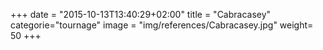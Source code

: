 +++
date = "2015-10-13T13:40:29+02:00"
title = "Cabracasey"
categorie="tournage"
image = "img/references/Cabracasey.jpg"
weight= 50
+++


